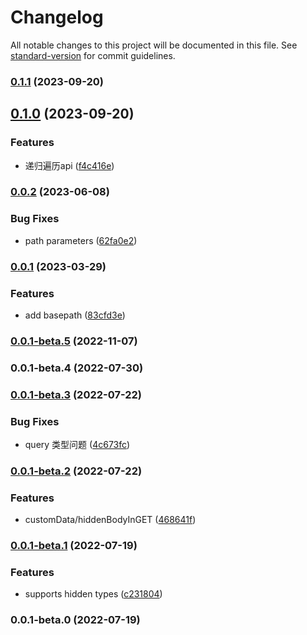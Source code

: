 # Changelog

All notable changes to this project will be documented in this file. See [standard-version](https://github.com/conventional-changelog/standard-version) for commit guidelines.

### [0.1.1](https://github.com/vocoWone/yapi-ts-engine/compare/v0.1.0...v0.1.1) (2023-09-20)

## [0.1.0](https://github.com/vocoWone/yapi-ts-engine/compare/v0.0.2...v0.1.0) (2023-09-20)


### Features

* 递归遍历api ([f4c416e](https://github.com/vocoWone/yapi-ts-engine/commit/f4c416e0af8f009e4f993434efc0e624ac891c98))

### [0.0.2](https://github.com/vocoWone/yapi-ts-engine/compare/v0.0.1...v0.0.2) (2023-06-08)


### Bug Fixes

* path parameters ([62fa0e2](https://github.com/vocoWone/yapi-ts-engine/commit/62fa0e2a1efdc7370f4879b34c33129c236673c5))

### [0.0.1](https://github.com/vocoWone/yapi-ts-engine/compare/v0.0.1-beta.5...v0.0.1) (2023-03-29)


### Features

* add basepath ([83cfd3e](https://github.com/vocoWone/yapi-ts-engine/commit/83cfd3eb535c65b97bcb9c4e7ff6785239004901))

### [0.0.1-beta.5](https://github.com/vocoWone/yapi-ts-engine/compare/v0.0.1-beta.4...v0.0.1-beta.5) (2022-11-07)

### 0.0.1-beta.4 (2022-07-30)

### [0.0.1-beta.3](https://github.com/vocoWone/yapi-ts-engine/compare/v0.0.1-beta.2...v0.0.1-beta.3) (2022-07-22)

### Bug Fixes

- query 类型问题 ([4c673fc](https://github.com/vocoWone/yapi-ts-engine/commit/4c673fc926929c95484700eb7d8f434e820ba481))

### [0.0.1-beta.2](https://github.com/vocoWone/yapi-ts-engine/compare/v0.0.1-beta.1...v0.0.1-beta.2) (2022-07-22)

### Features

- customData/hiddenBodyInGET ([468641f](https://github.com/vocoWone/yapi-ts-engine/commit/468641ff6a9fce64201afb61d717f39d614be59c))

### [0.0.1-beta.1](https://github.com/vocoWone/yapi-ts-engine/compare/v0.0.1-beta.0...v0.0.1-beta.1) (2022-07-19)

### Features

- supports hidden types ([c231804](https://github.com/vocoWone/yapi-ts-engine/commit/c2318040901489fd1582abe41427697513497470))

### 0.0.1-beta.0 (2022-07-19)
